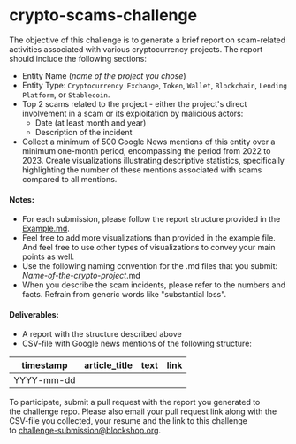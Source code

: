 # crypto-scams-challenge

The objective of this challenge is to generate a brief report on scam-related activities associated with various cryptocurrency projects. The report should include the following sections:

- Entity Name (*name of the project you chose*)
- Entity Type: `Cryptocurrency Exchange`, `Token`, `Wallet`, `Blockchain`, `Lending Platform`, or `Stablecoin`.
- Top 2 scams related to the project - either the project's direct involvement in a scam or its exploitation by malicious actors:
  - Date (at least month and year)
  - Description of the incident
- Collect a minimum of 500 Google News mentions of this entity over a minimum one-month period, encompassing the period from 2022 to 2023. Create visualizations illustrating descriptive statistics, specifically highlighting the number of these mentions associated with scams compared to all mentions.

#### Notes:

- For each submission, please follow the report structure provided in the [Example.md](https://github.com/1712n/crypto-scams-challenge/blob/main/example.md).
- Feel free to add more visualizations than provided in the example file. And feel free to use other types of visualizations to convey your main points as well.
- Use the following naming convention for the .md files that you submit: *Name-of-the-crypto-project*.md
- When you describe the scam incidents, please refer to the numbers and facts. Refrain from generic words like "substantial loss".

#### Deliverables: 

- A report with the structure described above
- CSV-file with Google news mentions of the following structure:
  
| timestamp | article_title | text | link | 
|------------|--------------|-------|------|
| YYYY-mm-dd | | | | 

To participate, submit a pull request with the report you generated to the challenge repo. Please also email your pull request link along with the CSV-file you collected, your resume and the link to this challenge to challenge-submission@blockshop.org.
